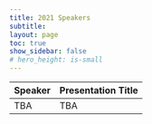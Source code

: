 ```yaml
---
title: 2021 Speakers
subtitle:
layout: page
toc: true
show_sidebar: false
# hero_height: is-small
---
```


Speaker | Presentation Title
---------|-------------------
TBA | TBA
